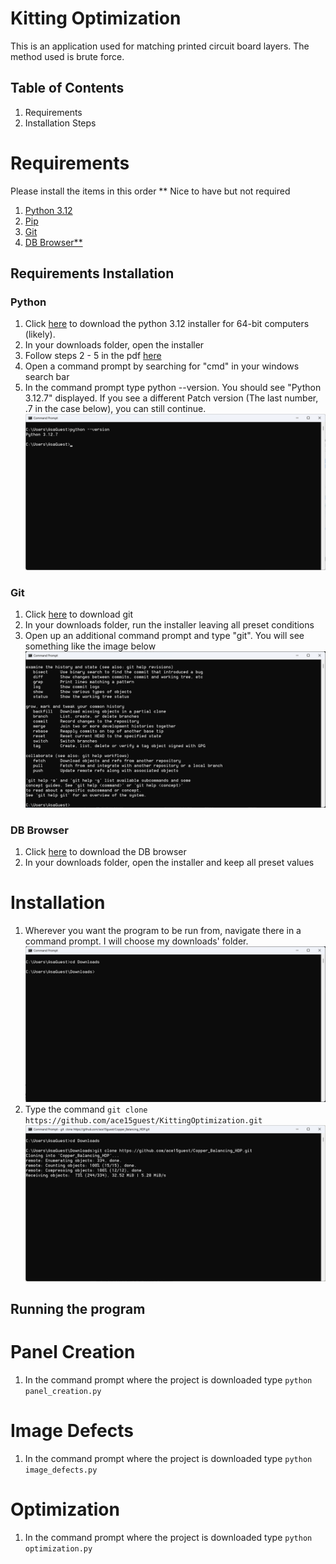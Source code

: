 # Kitting Optimization 
This is an application used for matching printed circuit board layers. The method used is brute force.

## Table of Contents
1. Requirements
2. Installation Steps

# Requirements
Please install the items in this order
** Nice to have but not required
1. [Python 3.12]()
2. [Pip]()
3. [Git]()
4. [DB Browser**]()

## Requirements Installation
### Python
1. Click [here](https://www.python.org/ftp/python/3.12.8/python-3.12.8-amd64.exe) to download the python 3.12 installer for 64-bit computers (likely).
2. In your downloads folder, open the installer
3. Follow steps 2 - 5 in the pdf [here](https://cse.unl.edu/~lksoh/Classes/CSCE100_Fall20/install/PythonInstallation_WINDOWS.pdf)
4. Open a command prompt by searching for "cmd" in your windows search bar
5. In the command prompt type python --version. You should see "Python 3.12.7" displayed. If you see a different Patch version (The last number, .7 in the case below), you can still continue. ![alt text](Assets/mdImages/python_version.png)

### Git
1. Click [here](https://github.com/git-for-windows/git/releases/download/v2.47.1.windows.1/Git-2.47.1-64-bit.exe) to download git
2. In your downloads folder, run the installer leaving all preset conditions
3. Open up an additional command prompt and type "git". You will see something like the image below ![alt text](Assets/mdImages/git.png)
### DB Browser
1. Click [here](https://download.sqlitebrowser.org/DB.Browser.for.SQLite-v3.13.1-win64.msi) to download the DB browser
2. In your downloads folder, open the installer and keep all preset values

# Installation
1. Wherever you want the program to be run from, navigate there in a command prompt. I will choose my downloads' folder. ![alt text](Assets/mdImages/downloads.png)
2. Type the command `git clone https://github.com/ace15guest/KittingOptimization.git` ![alt text](Assets/mdImages/git_clone.png)
## Running the program
# Panel Creation
1. In the command prompt where the project is downloaded type `python panel_creation.py`
# Image Defects
1. In the command prompt where the project is downloaded type `python image_defects.py`
# Optimization
1. In the command prompt where the project is downloaded type `python optimization.py`
